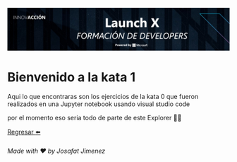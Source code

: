 ![Banner](https://github.com/JosafatJimenezB/Jupyter-notebook_Lessons/blob/main/extra/index.jpg)

# Bienvenido a la kata 1

Aqui lo que encontraras son los ejercicios de la kata 0 que fueron realizados en una Jupyter notebook usando visual studio code

por el momento eso seria todo de parte de este Explorer :man_astronaut:


[Regresar :arrow_left:](https://github.com/JosafatJimenezB/Jupyter-notebook_Lessons)


###### Made with :heart: by Josafat Jimenez
